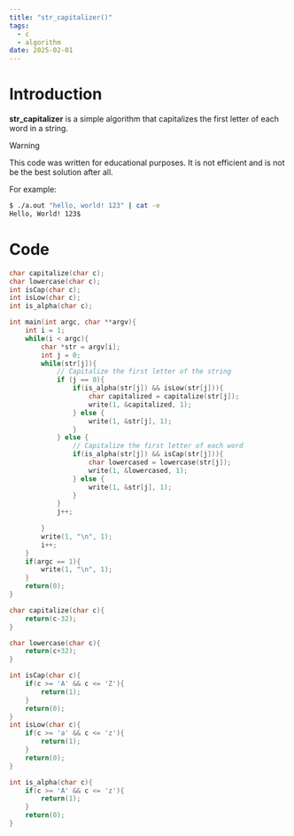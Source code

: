 ```yaml
---
title: "str_capitalizer()"
tags:
  - c
  - algorithm
date: 2025-02-01
---
```


# Introduction

**str_capitalizer** is a simple algorithm that capitalizes the first letter of each word in a string.

> [!warning]
> This code was written for educational purposes. It is not efficient and is not be the best solution after all.

For example:

```bash
$ ./a.out "hello, world! 123" | cat -e
Hello, World! 123$
```

# Code

```c
char capitalize(char c);
char lowercase(char c);
int isCap(char c);
int isLow(char c);
int is_alpha(char c);

int main(int argc, char **argv){
	int i = 1;
	while(i < argc){
		char *str = argv[i];
		int j = 0;
		while(str[j]){
            // Capitalize the first letter of the string
			if (j == 0){
				if(is_alpha(str[j]) && isLow(str[j])){
					char capitalized = capitalize(str[j]);
					write(1, &capitalized, 1);
				} else {
					write(1, &str[j], 1);
				}
			} else {
                // Capitalize the first letter of each word
				if(is_alpha(str[j]) && isCap(str[j])){
					char lowercased = lowercase(str[j]);
					write(1, &lowercased, 1);
				} else {
					write(1, &str[j], 1);
				}
			}
			j++;	
			
		}
		write(1, "\n", 1);
		i++;
	}
	if(argc == 1){
		write(1, "\n", 1);
	}
	return(0);
}

char capitalize(char c){
	return(c-32);
}

char lowercase(char c){
	return(c+32);
}

int isCap(char c){
	if(c >= 'A' && c <= 'Z'){
		return(1);
	}
	return(0);
}
int isLow(char c){
	if(c >= 'a' && c <= 'z'){
		return(1);
	}
	return(0);
}

int is_alpha(char c){
	if(c >= 'A' && c <= 'z'){
		return(1);
	}
	return(0);
}
```